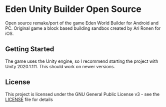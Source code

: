 # Eden Unity Builder Open Source
Open source remake/port of the game Eden World Builder for Android and PC.
Original game a block based building sandbox created by Ari Ronen for iOS.

## Getting Started
The game uses the Unity engine, so I recommend starting the project with Unity 2020.1.1f1. This should work on newer versions.

## License
This project is licensed under the GNU General Public License v3 - see the [LICENSE](LICENSE) file for details
